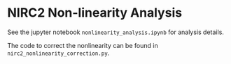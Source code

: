 # NIRC2 Non-linearity Analysis

See the jupyter notebook `nonlinearity_analysis.ipynb` for analysis details.

The code to correct the nonlinearity can be found in `nirc2_nonlinearity_correction.py`.
